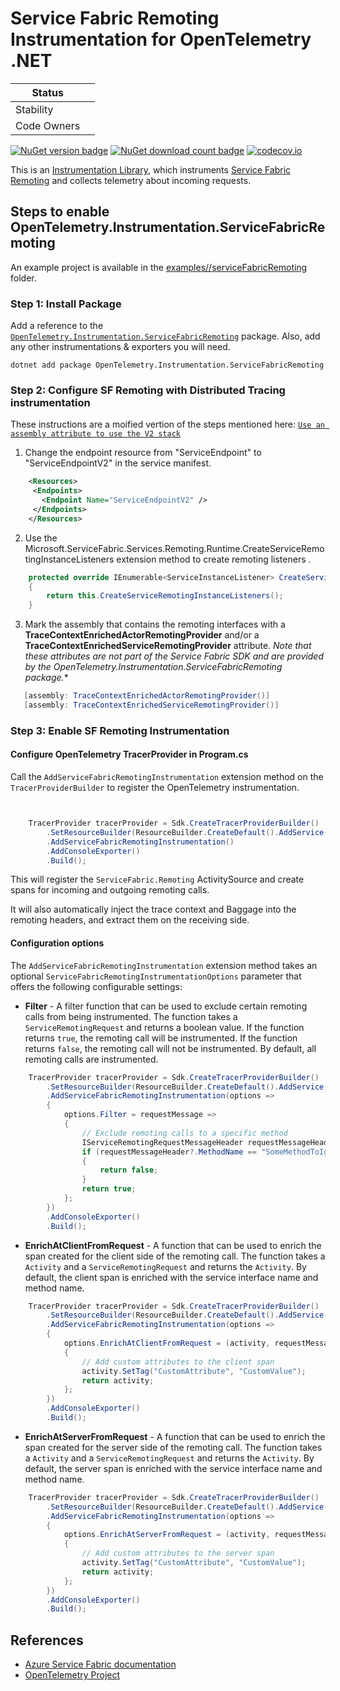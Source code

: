 # Service Fabric Remoting Instrumentation for OpenTelemetry .NET

| Status        |           |
| ------------- |-----------|
| Stability     |  |
| Code Owners   |  |

[![NuGet version badge](https://img.shields.io/nuget/v/OpenTelemetry.Instrumentation.ServiceFabricRemoting)](https://www.nuget.org/packages/OpenTelemetry.Instrumentation.ServiceFabricRemoting)
[![NuGet download count badge](https://img.shields.io/nuget/dt/OpenTelemetry.Instrumentation.ServiceFabricRemoting)](https://www.nuget.org/packages/OpenTelemetry.Instrumentation.ServiceFabricRemoting)
[![codecov.io](https://codecov.io/gh/open-telemetry/opentelemetry-dotnet-contrib/branch/main/graphs/badge.svg?flag=unittests-Instrumentation.ServiceFabricRemoting)](https://app.codecov.io/gh/open-telemetry/opentelemetry-dotnet-contrib?flags[0]=unittests-Instrumentation.ServiceFabricRemoting)

This is an [Instrumentation Library](https://github.com/open-telemetry/opentelemetry-specification/blob/master/specification/glossary.md#instrumentation-library),
which instruments [Service Fabric Remoting](https://learn.microsoft.com/en-us/azure/service-fabric/service-fabric-reliable-services-communication-remoting) and collects telemetry about incoming requests.

## Steps to enable OpenTelemetry.Instrumentation.ServiceFabricRemoting

An example project is available in the
[examples//serviceFabricRemoting](../../examples/serviceFabricRemoting/) folder.

### Step 1: Install Package

Add a reference to the
[`OpenTelemetry.Instrumentation.ServiceFabricRemoting`](https://www.nuget.org/packages/OpenTelemetry.Instrumentation.ServiceFabricRemoting)
package. Also, add any other instrumentations & exporters you will need.

```shell
dotnet add package OpenTelemetry.Instrumentation.ServiceFabricRemoting
```

### Step 2: Configure SF Remoting with Distributed Tracing instrumentation

These instructions are a moified vertion of the steps mentioned here: [`Use an assembly attribute to use the V2 stack`](https://learn.microsoft.com/en-us/azure/service-fabric/service-fabric-reliable-services-communication-remoting#use-an-assembly-attribute-to-use-the-v2-stack)

1. Change the endpoint resource from "ServiceEndpoint" to "ServiceEndpointV2" in the service manifest.
```xml
    <Resources>
     <Endpoints>
       <Endpoint Name="ServiceEndpointV2" />
     </Endpoints>
    </Resources>
```

 2. Use the Microsoft.ServiceFabric.Services.Remoting.Runtime.CreateServiceRemotingInstanceListeners extension method to create remoting listeners .
```csharp
    protected override IEnumerable<ServiceInstanceListener> CreateServiceInstanceListeners()
    {
        return this.CreateServiceRemotingInstanceListeners();
    }
```

3. Mark the assembly that contains the remoting interfaces with a **TraceContextEnrichedActorRemotingProvider** and/or a **TraceContextEnrichedServiceRemotingProvider** attribute.
   *Note that these attributes are not part of the Service Fabric SDK and are provided by the OpenTelemetry.Instrumentation.ServiceFabricRemoting package.**
```csharp
   [assembly: TraceContextEnrichedActorRemotingProvider()]
   [assembly: TraceContextEnrichedServiceRemotingProvider()]
```

### Step 3: Enable  SF Remoting Instrumentation

#### Configure OpenTelemetry TracerProvider in Program.cs

Call the `AddServiceFabricRemotingInstrumentation` extension method on the `TracerProviderBuilder` to register the OpenTelemetry instrumentation.

```csharp


    TracerProvider tracerProvider = Sdk.CreateTracerProviderBuilder()
        .SetResourceBuilder(ResourceBuilder.CreateDefault().AddService("ServiceFabricRemoting-Example"))
        .AddServiceFabricRemotingInstrumentation()
        .AddConsoleExporter()
        .Build();
```

This will register the `ServiceFabric.Remoting` ActivitySource and create spans for incoming and outgoing remoting calls.

It will also automatically inject the trace context and Baggage into the remoting headers, and extract them on the receiving side.

#### Configuration options

The `AddServiceFabricRemotingInstrumentation` extension method takes an optional `ServiceFabricRemotingInstrumentationOptions` parameter that offers the following configurable settings:

- **Filter** - A filter function that can be used to exclude certain remoting calls from being instrumented. The function takes a `ServiceRemotingRequest` and returns a boolean value. If the function returns `true`, the remoting call will be instrumented. If the function returns `false`, the remoting call will not be instrumented. By default, all remoting calls are instrumented.

```csharp
    TracerProvider tracerProvider = Sdk.CreateTracerProviderBuilder()
        .SetResourceBuilder(ResourceBuilder.CreateDefault().AddService("ServiceFabricRemoting-Example"))
        .AddServiceFabricRemotingInstrumentation(options =>
        {
            options.Filter = requestMessage =>
            {
                // Exclude remoting calls to a specific method 
                IServiceRemotingRequestMessageHeader requestMessageHeader = requestMessage?.GetHeader();
                if (requestMessageHeader?.MethodName == "SomeMethodToIgnore")
                {
                    return false;
                }
                return true;
            };
        })
        .AddConsoleExporter()
        .Build();
```

  - **EnrichAtClientFromRequest** - A function that can be used to enrich the span created for the client side of the remoting call. The function takes a `Activity` and a `ServiceRemotingRequest` and returns the `Activity`.
     By default, the client span is enriched with the service interface name and method name.

```csharp
    TracerProvider tracerProvider = Sdk.CreateTracerProviderBuilder()
        .SetResourceBuilder(ResourceBuilder.CreateDefault().AddService("ServiceFabricRemoting-Example"))
        .AddServiceFabricRemotingInstrumentation(options =>
        {
            options.EnrichAtClientFromRequest = (activity, requestMessage) =>
            {
                // Add custom attributes to the client span
                activity.SetTag("CustomAttribute", "CustomValue");
                return activity;
            };
        })
        .AddConsoleExporter()
        .Build();

```

- **EnrichAtServerFromRequest** - A function that can be used to enrich the span created for the server side of the remoting call. The function takes a `Activity` and a `ServiceRemotingRequest` and returns the `Activity`.
     By default, the server span is enriched with the service interface name and method name.

```csharp
    TracerProvider tracerProvider = Sdk.CreateTracerProviderBuilder()
        .SetResourceBuilder(ResourceBuilder.CreateDefault().AddService("ServiceFabricRemoting-Example"))
        .AddServiceFabricRemotingInstrumentation(options =>
        {
            options.EnrichAtServerFromRequest = (activity, requestMessage) =>
            {
                // Add custom attributes to the server span
                activity.SetTag("CustomAttribute", "CustomValue");
                return activity;
            };
        })
        .AddConsoleExporter()
        .Build();

```

## References

* [Azure Service Fabric documentation](https://learn.microsoft.com/en-us/azure/service-fabric/)
* [OpenTelemetry Project](https://opentelemetry.io/)
